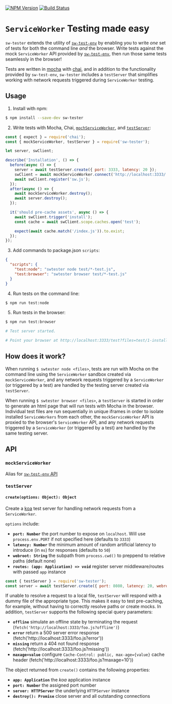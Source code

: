 [![NPM Version](https://img.shields.io/npm/v/sw-tester.svg?style=flat)](https://npmjs.org/package/sw-tester)
[![Build Status](https://img.shields.io/travis/popeindustries/sw-tester.svg?style=flat)](https://travis-ci.org/popeindustries/sw-tester)

# `ServiceWorker` Testing made easy

`sw-tester` extends the utility of [`sw-test-env`](https://github.com/popeindustries/sw-test-env) by enabling you to write *one* set of tests for both the command line *and* the browser. Write tests against the mock `ServiceWorker` API provided by [`sw-test-env`](https://github.com/popeindustries/sw-test-env#api), then run those same tests seamlessly in the browser!

Tests are written in [mocha](https://mochajs.org) with [chai](http://chaijs.com), and in addition to the functionality provided by `sw-test-env`, `sw-tester` includes a `testServer` that simplifies working with network requests triggered during `ServiceWorker` testing.

## Usage

1. Install with npm:

```bash
$ npm install --save-dev sw-tester
```

2. Write tests with Mocha, Chai, [`mochServiceWorker`](https://github.com/popeindustries/sw-test-env#api), and [`testServer`](#testserver):

```js
const { expect } = require('chai');
const { mockServiceWorker, testServer } = require('sw-tester');

let server, swClient;

describe('Installation', () => {
  before(async () => {
    server = await testServer.create({ port: 3333, latency: 20 });
    swClient = await mockServiceWorker.connect('http://localhost:3333/', 'src');
    await swClient.register('sw.js');
  });
  after(async () => {
    await mockServiceWorker.destroy();
    await server.destroy();
  });

  it('should pre-cache assets', async () => {
    await swClient.trigger('install');
    const cache = await swClient.scope.caches.open('test');

    expect(await cache.match('/index.js')).to.exist;
  });
});

```

3. Add commands to package.json `scripts`:

```json
{
  "scripts": {
    "test:node": "swtester node test/*-test.js",
    "test:browser": "swtester browser test/*-test.js"
  }
}
```

4. Run tests on the command line:

```bash
$ npm run test:node
```

5. Run tests in the browser:

```bash
$ npm run test:browser

# Test server started.

# Point your browser at http://localhost:3333/test?files=test/1-install-test.js,test/2-activate-test.js
```

## How does it work?

When running `$ swtester node <files>`, tests are run with Mocha on the command line using the `ServiceWorker` sandbox created via `mockServiceWorker`, and any network requests triggered by a `ServiceWorker` (or triggered by a test) are handled by the testing server created via `testServer`.

When running `$ swtester browser <files>`, a `testServer` is started in order to generate an html page that will run tests with Mocha in the browser. Individual test files are run sequentially in unique iframes in order to isolate installed `ServiceWorkers` from each other, the `mockServiceWorker` API is proxied to the browser's `ServiceWorker` API, and any network requests triggered by a `ServiceWorker` (or triggered by a test) are handled by the same testing server.

## API

### `mockServiceWorker`

Alias for [`sw-test-env` API](https://github.com/popeindustries/sw-test-env#api)

### `testServer`

#### `create(options: Object): Object`

Create a [koa](http://koajs.com/) test server for handling network requests from a `ServiceWorker`.

`options` include:

- **`port: Number`** the port number to expose on `localhost`. Will use `process.env.PORT` if not specified here (defaults to `3333`)
- **`latency: Number`** the minimum amount of random artificial latency to introduce (in `ms`) for responses (defaults to `50`)
- **`webroot: String`** the subpath from `process.cwd()` to preppend to relative paths (default none)
- **`routes: (app: Application) => void`** register server middleware/routes with passed `app` instance

```js
const { testServer } = require('sw-tester');
const server = await testServer.create({ port: 8080, latency: 20, webroot: 'lib' });
```

If unable to resolve a request to a local file, `testServer` will respond with a dummy file of the appropriate type. This makes it easy to test pre-caching, for example, without having to correctly resolve paths or create mocks. In addition, `testServer` supports the following special query parameters:

- **`offline`** simulate an offline state by terminating the request (`fetch('http://localhost:3333/foo.js?offline')`)
- **`error`** return a 500 server error response (fetch('http://localhost:3333/foo.js?error'))
- **`missing`** return a 404 not found response (fetch('http://localhost:3333/foo.js?missing'))
- **`maxage=value`** configure `Cache-Control: public, max-age={value}` cache header (fetch('http://localhost:3333/foo.js?maxage=10'))

The object returned from `create()` contains the following properties:

- **`app: Application`** the *koa* application instance
- **`port: Number`** the assigned port number
- **`server: HTTPServer`** the underlying `HTTPServer` instance
- **`destroy(): Promise`** close server and all outstanding connections
